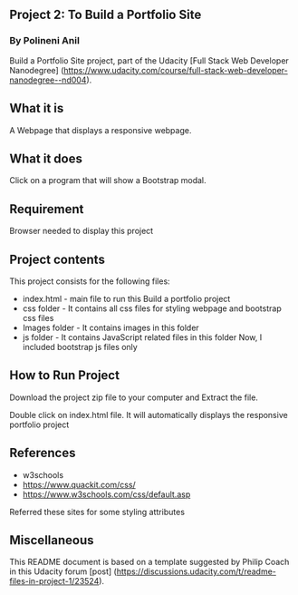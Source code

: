 ## Project 2: To Build a Portfolio Site
### By Polineni Anil

Build a Portfolio Site project, part of the Udacity [Full Stack Web Developer
Nanodegree] (https://www.udacity.com/course/full-stack-web-developer-nanodegree--nd004).

## What it is

A Webpage that displays a responsive webpage. 

## What it does

Click on a program that will show a Bootstrap modal.

## Requirement

Browser needed to display this project

## Project contents

This project consists for the following files:

* index.html - main file to run this Build a portfolio project
* css folder - It contains all css files for styling webpage and bootstrap css files
* Images folder - It contains images in this folder
* js folder - It contains JavaScript related files in this folder Now, I included bootstrap js files only 

## How to Run Project

Download the project zip file to your computer and Extract the file.

Double click on index.html file. It will automatically displays the responsive portfolio project

## References

* w3schools
* https://www.quackit.com/css/
* https://www.w3schools.com/css/default.asp

Referred these sites for some styling attributes

## Miscellaneous

This README document is based on a template suggested by Philip Coach in this
Udacity forum [post] (https://discussions.udacity.com/t/readme-files-in-project-1/23524).
